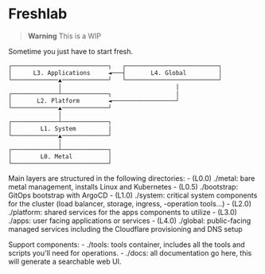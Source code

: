 # Freshlab

> **Warning**
> This is a WIP

Sometime you just have to start fresh.  

```shell
┌───────────────────────────┐   ┌──────────────────────────┐
│      L3. Applications     ◄───┤       L4. Global         │
└─────────────▲─────────────┘   └──────────────────────────┘               
              │                                |
┌─────────────┴─────────────┐                  |
│       L2. Platform        ◄──────────────────┘
└─────────────▲─────────────┘                  
              │                                
┌─────────────┴─────────────┐                  
│        L1. System         |                 
└─────────────▲─────────────┘                 
              │                                
┌─────────────┴─────────────┐
│        L0. Metal          │
└───────────────────────────┘
```

Main layers are structured in the following directories:
    - (L0.0) ./metal: bare metal management, installs Linux and Kubernetes
    - (L0.5) ./bootstrap: GitOps bootstrap with ArgoCD
    - (L1.0) ./system: critical system components for the cluster (load balancer, storage, ingress, -operation tools...)
    - (L2.0) ./platform: shared services for the apps components to utilize
    - (L3.0) ./apps: user facing applications or services
    - (L4.0) ./global: public-facing managed services including the Cloudflare provisioning and DNS setup

Support components:
    - ./tools: tools container, includes all the tools and scripts you'll need for operations.
    - ./docs: all documentation go here, this will generate a searchable web UI.
